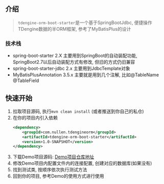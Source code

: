 ## 介绍

> `tdengine-orm-boot-starter`是一个基于SpringBootJdbc, 便捷操作TDengine数据的半ORM框架, 参考了MyBatisPlus的设计

### 技术栈

- spring-boot-starter 2.X 主要用到SpringBoot的自动装配功能, SpringBoot2.7以后自动装配方式有修改, 但旧的方式仍旧兼容
- spring-boot-starter-jdbc 2.x 主要用到JdbcTemplate对象
- MyBatisPlusAnnotation 3.5.x 主要就是用到几个注解, 比如@TableName @TableField

## 快速开始

1. 拉取项目源码, 执行`mvn clean install` (或者推送到你自己的私仓)
2. 在你的项目内引入依赖
    ```xml
    <dependency>
        <groupId>com.nullen.tdengineorm</groupId>
        <artifactId>tdengine-orm-boot-starter</artifactId>
        <version>1.0-SNAPSHOT</version>
    </dependency>
    ```
3. 下载Demo项目源码: [Demo项目仓库地址](https://github.com/nullen949/tdengine-orm-demo)
4. 修改Demo项目内配置文件内的连接配置, 创建对应的数据库(如果没有)
5. 找到测试类, 按顺序依次执行测试方法
6. 回到你的项目, 参考Demo的使用方式进行使用
